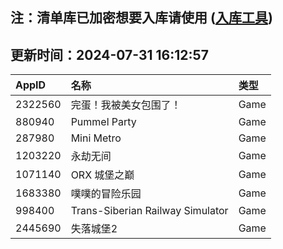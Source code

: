 ## 注：清单库已加密想要入库请使用 ([入库工具](https://github.com/BlankTMing/ManifestAutoUpdate/releases))

## 更新时间：2024-07-31 16:12:57
| AppID | 名称 | 类型  |
| :-------------------- | :----------------------------- | :----------- |
| 2322560 | 完蛋！我被美女包围了！| Game |
| 880940 | Pummel Party| Game |
| 287980 | Mini Metro| Game |
| 1203220 | 永劫无间| Game |
| 1071140 | ORX 城堡之巅| Game |
| 1683380 | 噗噗的冒险乐园| Game |
| 998400 | Trans-Siberian Railway Simulator| Game |
| 2445690 | 失落城堡2| Game |
